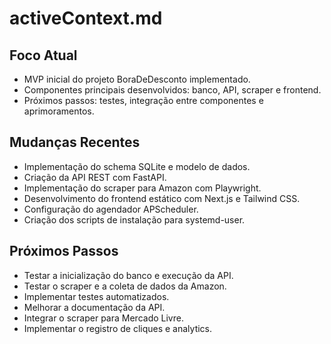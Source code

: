 # activeContext.md

## Foco Atual
- MVP inicial do projeto BoraDeDesconto implementado.
- Componentes principais desenvolvidos: banco, API, scraper e frontend.
- Próximos passos: testes, integração entre componentes e aprimoramentos.

## Mudanças Recentes
- Implementação do schema SQLite e modelo de dados.
- Criação da API REST com FastAPI.
- Implementação do scraper para Amazon com Playwright.
- Desenvolvimento do frontend estático com Next.js e Tailwind CSS.
- Configuração do agendador APScheduler.
- Criação dos scripts de instalação para systemd-user.

## Próximos Passos
- Testar a inicialização do banco e execução da API.
- Testar o scraper e a coleta de dados da Amazon.
- Implementar testes automatizados.
- Melhorar a documentação da API.
- Integrar o scraper para Mercado Livre.
- Implementar o registro de cliques e analytics. 
